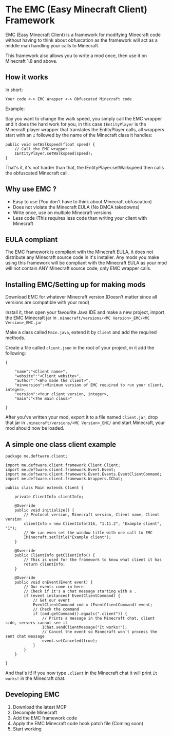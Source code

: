 The EMC (Easy Minecraft Client) Framework
===================

EMC (Easy Minecraft Client) is a framework for modifying Minecraft code without having to think about
obfuscation as the framework will act as a middle man handling your calls to Minecraft.

This framework also allows you to write a mod once, then use it on Minecraft 1.8 and above.

How it works
-------------------

In short:

`Your code <-> EMC Wrapper <-> Obfuscated Minecraft code`

Example:

Say you want to change the walk speed, you simply call the EMC wrapper and it does the hard work for you,
in this case `IEntityPlayer` is the Minecraft player wrapper that translates the EntityPlayer calls,
all wrappers start with an `I` followed by the name of the Minecraft class it handles:

```
public void setWalkspeed(float speed) {
	// Call the EMC wrapper
	IEntityPlayer.setWalkspeed(speed);
}
```

That's it, it's not harder than that, the IEntityPlayer.setWalkspeed then calls the obfuscated Minecraft call.

Why use EMC ?
-------------------

* Easy to use (You don't have to think about Minecraft obfuscation)
* Does not violate the Minecraft EULA (No DMCA takedowns)
* Write once, use on multiple Minecraft versions
* Less code (This requires less code than writing your client with Minecraft

EULA compliant
-------------------

The EMC framework is compliant with the Minecraft EULA, it does not distribute any Minecraft source code in it's installer.
Any mods you make using this framework will be compliant with the Minecraft EULA as your mod will not contain ANY
Minecraft source code, only EMC wrapper calls.

Installing EMC/Setting up for making mods
-------------------

Download EMC for whatever Minecraft version (Doesn't matter since all versions are compatible with your mod)

Install it, then open your favourite Java IDE and make a new project, import the EMC Minecraft jar in `.minecraft/versions/<MC Version>_EMC/<MC Version>_EMC.jar`

Make a class called `Main.java`, extend it by `Client` and add the required methods.

Create a file called `client.json` in the root of your project, in it add the following:

```
{

    "name":"<Client name>",
    "website":"<Client website>",
    "author":"<Who made the client>",
    "minversion":<Minimum version of EMC required to run your client, integer>,
    "version":<Your client version, integer>,
    "main":"<The main class>"

}
```

After you've written your mod, export it to a file named `Client.jar`, drop that jar in `.minecraft/versions/<MC Version>_EMC/` and start Minecraft, your
mod should now be loaded.

A simple one class client example
-------------------

```
package me.deftware.client;

import me.deftware.client.framework.Client.Client;
import me.deftware.client.framework.Event.Event;
import me.deftware.client.framework.Event.Events.EventClientCommand;
import me.deftware.client.framework.Wrappers.IChat;

public class Main extends Client {
	
	private ClientInfo clientInfo;
	
	@Override
	public void initialize() {
		// Protocol version, Minecraft version, Client name, Client version
		clientInfo = new ClientInfo(316, "1.11.2", "Example client", "1");
		// We can even set the window title with one call to EMC
		IMinecraft.setTitle("Example client");
	}

	@Override
	public ClientInfo getClientInfo() {
		// This is used for the framework to know what client it has
		return clientInfo;
	}

	@Override
	public void onEvent(Event event) {
		// Our events come in here
		// Check if it's a chat message starting with a .
		if (event instanceof EventClientCommand) {
			// Get our event
			EventClientCommand cmd = (EventClientCommand) event;
			// Check the command
			if (cmd.getCommand().equals(".client")) {
				// Prints a message in the Minecraft chat, client side, servers cannot see it
				IChat.sendClientMessage("It works!");
				// Cancel the event so Minecraft won't process the sent chat message
				event.setCanceled(true);
			}
		}
	}

}
```

And that's it! If you now type `.client` in the Minecraft chat it will print `It works!` in the Minecraft chat.

Developing EMC
-------------------

1. Download the latest MCP
2. Decompile Minecraft
3. Add the EMC framework code
4. Apply the EMC Minecraft code hook patch file (Coming soon)
5. Start working
